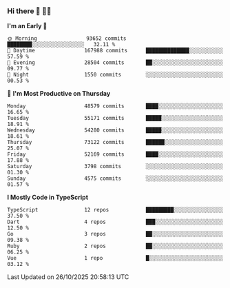 ### Hi there 👋 🧑‍💻



<!--START_SECTION:waka-->
**I'm an Early 🐤** 

```text
🌞 Morning                93652 commits       ████████░░░░░░░░░░░░░░░░░   32.11 % 
🌆 Daytime                167988 commits      ██████████████░░░░░░░░░░░   57.59 % 
🌃 Evening                28504 commits       ██░░░░░░░░░░░░░░░░░░░░░░░   09.77 % 
🌙 Night                  1550 commits        ░░░░░░░░░░░░░░░░░░░░░░░░░   00.53 % 
```
📅 **I'm Most Productive on Thursday** 

```text
Monday                   48579 commits       ████░░░░░░░░░░░░░░░░░░░░░   16.65 % 
Tuesday                  55171 commits       █████░░░░░░░░░░░░░░░░░░░░   18.91 % 
Wednesday                54280 commits       █████░░░░░░░░░░░░░░░░░░░░   18.61 % 
Thursday                 73122 commits       ██████░░░░░░░░░░░░░░░░░░░   25.07 % 
Friday                   52169 commits       ████░░░░░░░░░░░░░░░░░░░░░   17.88 % 
Saturday                 3798 commits        ░░░░░░░░░░░░░░░░░░░░░░░░░   01.30 % 
Sunday                   4575 commits        ░░░░░░░░░░░░░░░░░░░░░░░░░   01.57 % 
```


**I Mostly Code in TypeScript** 

```text
TypeScript               12 repos            █████████░░░░░░░░░░░░░░░░   37.50 % 
Dart                     4 repos             ███░░░░░░░░░░░░░░░░░░░░░░   12.50 % 
Go                       3 repos             ██░░░░░░░░░░░░░░░░░░░░░░░   09.38 % 
Ruby                     2 repos             ██░░░░░░░░░░░░░░░░░░░░░░░   06.25 % 
Vue                      1 repo              █░░░░░░░░░░░░░░░░░░░░░░░░   03.12 % 
```




 Last Updated on 26/10/2025 20:58:13 UTC
<!--END_SECTION:waka-->


